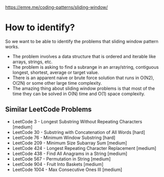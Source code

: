 https://emre.me/coding-patterns/sliding-window/

# How to identify?
So we want to be able to identify the problems that sliding window pattern works.

- The problem involves a data structure that is ordered and iterable like arrays, strings, etc.
- The problem is asking to find a subrange in an array/string, contiguous longest, shortest, average or target value.
- There is an apparent naive or brute force solution that runs in O(N2), O(2N) or some other large time complexity.
- The amazing thing about sliding window problems is that most of the time they can be solved in O(N) time and O(1) space complexity.


## Similar LeetCode Problems
- LeetCode 3 - Longest Substring Without Repeating Characters [medium]
- LeetCode 30 - Substring with Concatenation of All Words [hard]
- LeetCode 76 - Minimum Window Substring [hard]
- LeetCode 209 - Minimum Size Subarray Sum [medium]
- LeetCode 424 - Longest Repeating Character Replacement [medium]
- LeetCode 438 - Find All Anagrams in a String [medium]
- LeetCode 567 - Permutation in String [medium]
- LeetCode 904 - Fruit Into Baskets [medium]
- LeetCode 1004 - Max Consecutive Ones III [medium]